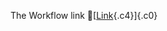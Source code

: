 The Workflow link
👏[[Link](https://www.google.com/url?q=http://www.google.com&sa=D&source=editors&ust=1755682161187207&usg=AOvVaw0wZjMKMUZLFU5LUwJvfRhM){.c4}]{.c0}
